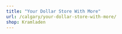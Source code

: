 ```yaml
---
title: "Your Dollar Store With More"
url: /calgary/your-dollar-store-with-more/
shop: Kramladen
---
```

